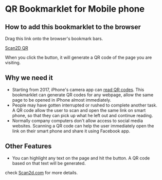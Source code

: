 #  QR Bookmarklet for Mobile phone   




## How to add this bookmarklet to the browser

Drag this link onto the browser's bookmark bars.

<a class="" href="javascript:void((function()%7bvar%20sl;if(window.getSelection)%7bsl=%22%22+window.getSelection();%7delse%20if(document.selection)%7bsl=document.selection.createRange().text;%7ddata=encodeURIComponent(sl%7c%7clocation.href);var%20win=window.open(%22https://www.scan2d.com/tools/qr.htm?url=%22+data,%22_blank%22,%22width=550,height=625,resizable=yes,status=yes,replace=true%22);win.focus();setTimeout(function%20(){win.close();},20000);%7d)())">Scan2D QR</a>


When you click the button, it will generate a QR code of the page you are visiting.

## Why we need it

* Starting from 2017, iPhone's camera app can [read QR codes](http://www.iphonehacks.com/2017/09/how-to-scan-qr-codes-iphone-ipad-ios-11.html). This bookmarklet can generate QR codes for any webpage, allow the same page to be opened in iPhone almost immediately.
* People may have gotten interrupted or rushed to complete another task. A QR code allow the user to scan and open the same link on smart phone, so that they can pick up what he left out and continue reading.
* Normally company computers don't allow access to social media websites. Scanning a QR code can help the user immediately open the link on their smart phone and share it using Facebook app. 

## Other Features
* You can highlight any text on the page and hit the button. A QR code based on that text will be generated.

check [Scan2d.com](https://scan2d.com) for more details.


